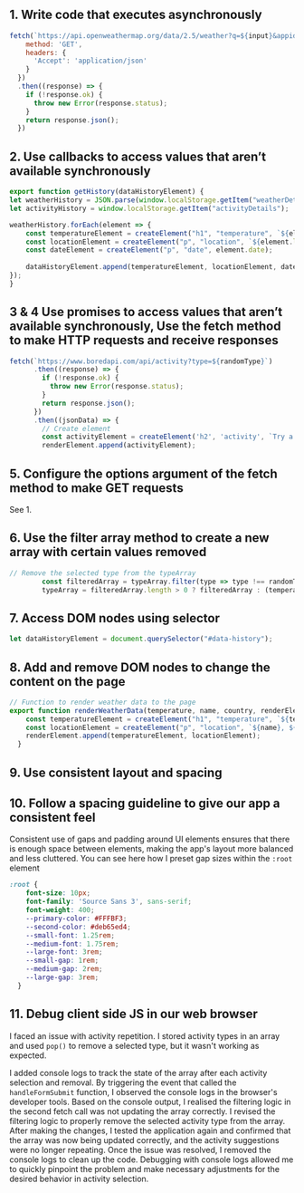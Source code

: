 ## 1. Write code that executes asynchronously

```javascript
fetch(`https://api.openweathermap.org/data/2.5/weather?q=${input}&appid=62f3a1ae06706d5807a4f7d172197411`,{
    method: 'GET',
    headers: {
      'Accept': 'application/json'
    }
  })
  .then((response) => {
    if (!response.ok) {
      throw new Error(response.status);
    }
    return response.json();
  })
```

## 2. Use callbacks to access values that aren’t available synchronously

```javascript
export function getHistory(dataHistoryElement) {
let weatherHistory = JSON.parse(window.localStorage.getItem("weatherDetails"));
let activityHistory = window.localStorage.getItem("activityDetails");

weatherHistory.forEach(element => {
    const temperatureElement = createElement("h1", "temperature", `${element.temperature}\u00B0C`);
    const locationElement = createElement("p", "location", `${element.locationName}, ${element.locationCountry}`);
    const dateElement = createElement("p", "date", element.date);
    
    dataHistoryElement.append(temperatureElement, locationElement, dateElement);
});
}
```
## 3 & 4 Use promises to access values that aren’t available synchronously, Use the fetch method to make HTTP requests and receive responses

```javascript
fetch(`https://www.boredapi.com/api/activity?type=${randomType}`)
      .then((response) => {
        if (!response.ok) {
          throw new Error(response.status);
        }
        return response.json();
      })
      .then((jsonData) => {
        // Create element
        const activityElement = createElement('h2', 'activity', `Try a ${jsonData.type} activity today. ${jsonData.activity}.`);
        renderElement.append(activityElement);
```


## 5. Configure the options argument of the fetch method to make GET requests 

See 1.

## 6. Use the filter array method to create a new array with certain values removed

```javascript
// Remove the selected type from the typeArray
        const filteredArray = typeArray.filter(type => type !== randomType);
        typeArray = filteredArray.length > 0 ? filteredArray : (temperature >= 20 ? ["social", "recreational", "charity"] : ["education", "cooking", "relaxation"]);
```

## 7. Access DOM nodes using selector

```javascript
let dataHistoryElement = document.querySelector("#data-history");
```

## 8. Add and remove DOM nodes to change the content on the page

```javascript
// Function to render weather data to the page
export function renderWeatherData(temperature, name, country, renderElement) {
    const temperatureElement = createElement("h1", "temperature", `${temperature}\u00B0C`);
    const locationElement = createElement("p", "location", `${name}, ${country}`);
    renderElement.append(temperatureElement, locationElement);
  }
```


## 9. Use consistent layout and spacing

## 10. Follow a spacing guideline to give our app a consistent feel

Consistent use of gaps and padding around UI elements ensures that there is enough space between elements, making the app's layout more balanced and less cluttered. You can see here how I preset gap sizes within the `:root` element

```css
:root {
    font-size: 10px;
    font-family: 'Source Sans 3', sans-serif;
    font-weight: 400;
    --primary-color: #FFFBF3;
    --second-color: #deb65ed4;
    --small-font: 1.25rem;
    --medium-font: 1.75rem;
    --large-font: 3rem;
    --small-gap: 1rem;
    --medium-gap: 2rem;
    --large-gap: 3rem;
  }
```

## 11. Debug client side JS in our web browser

I faced an issue with activity repetition. I stored activity types in an array and used `pop()` to remove a selected type, but it wasn't working as expected.

 I added console logs to track the state of the array after each activity selection and removal. By triggering the event that called the `handleFormSubmit` function, I observed the console logs in the browser's developer tools. Based on the console output, I realised the filtering logic in the second fetch call was not updating the array correctly. I revised the filtering logic to properly remove the selected activity type from the array. After making the changes, I tested the application again and confirmed that the array was now being updated correctly, and the activity suggestions were no longer repeating. Once the issue was resolved, I removed the console logs to clean up the code. Debugging with console logs allowed me to quickly pinpoint the problem and make necessary adjustments for the desired behavior in activity selection.


